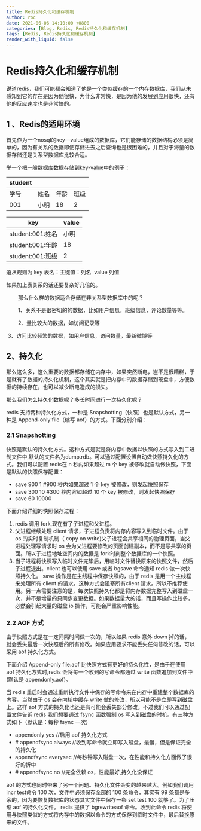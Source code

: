 ```yaml
---
title: Redis持久化和缓存机制
author: roc
date: 2021-06-06 14:10:00 +0800
categories: [Blog, Redis, Redis持久化和缓存机制]
tags: [Redis, Redis持久化和缓存机制]
render_with_liquid: false
---
```


# Redis持久化和缓存机制

  说道redis，我们可能都会知道了他是一个类似缓存的一个内存数据库，我们从未感知到它的存在是因为他很快，为什么非常快，是因为他的发展到应用很快，还有他的反应速度也是非常快的。

## 1 、Redis的适用环境

首先作为一个nosql的key—value组成的数据库，它们能存储的数据结构必须是简单的，因为有关系的数据即使存储进去之后查询也是很困难的，并且对于海量的数据存储还是关系型数据库比较合适。

举一个把一般数据库数据存储到key-value中的例子：

| student |      |      |      |
| ------- | ---- | ---- | ---- |
| 学号      | 姓名   | 年龄   | 班级   |
| 001     | 小明   | 18   | 2    |

| key            | value |
| -------------- | ----- |
| student:001:姓名 | 小明    |
| student:001:年龄 | 18    |
| student:001:班级 | 2     |

遵从规则为        key  表名：主键值：列名
​                            value  列值

如果加上表关系的话还要复杂好几倍的。

        那么什么样的数据适合存储在非关系型数据库中的呢？

        1、关系不是很密切的的数据，比如用户信息，班级信息，评论数量等等。

        2、量比较大的数据，如访问记录等

​	3、访问比较频繁的数据，如用户信息，访问数量，最新微博等

## 2、持久化

那么这么多，这么重要的数据都存储在内存中，如果突然断电，岂不是很糟糕，于是就有了数据的持久化机制，这个其实就是把内存中的数据存储到硬盘中，方便数据的持续存在，也可以减少断电造成的损失。

  那么我们怎么持久化数据呢？多长时间进行一次持久化呢？

redis 支持两种持久化方式，一种是 Snapshotting（快照）也是默认方式，另一种是 Append-only file（缩写 aof）的方式。下面分别介绍：

### 2.1 Snapshotting

​      快照是默认的持久化方式。这种方式是就是将内存中数据以快照的方式写入到二进制文件中,默认的文件名为dump.rdb。可以通过配置设置自动做快照持久化的方式。我们可以配置 redis在 n 秒内如果超过 m 个 key 被修改就自动做快照，下面是默认的快照保存配置：

- save 900 1 #900 秒内如果超过 1 个 key 被修改，则发起快照保存
- save 300 10 #300 秒内容如超过 10 个 key 被修改，则发起快照保存
- save 60 10000

下面介绍详细的快照保存过程：

1. redis 调用 fork,现在有了子进程和父进程。
2. 父进程继续处理 client 请求，子进程负责将内存内容写入到临时文件。由于 os 的实时复制机制（ copy on write)父子进程会共享相同的物理页面，当父进程处理写请求时 os 会为父进程要修改的页面创建副本，而不是写共享的页面。所以子进程地址空间内的数据是 fork时刻整个数据库的一个快照。
3. 当子进程将快照写入临时文件完毕后，用临时文件替换原来的快照文件，然后子进程退出。client 也可以使用 save 或者 bgsave 命令通知 redis 做一次快照持久化。 save 操作是在主线程中保存快照的，由于 redis 是用一个主线程来处理所有 client 的请求，这种方式会阻塞所有client 请求。所以不推荐使用。另一点需要注意的是，每次快照持久化都是将内存数据完整写入到磁盘一次，并不是增量的只同步变更数据。如果数据量大的话，而且写操作比较多，必然会引起大量的磁盘 io 操作，可能会严重影响性能。

### 2.2 AOF 方式

  由于快照方式是在一定间隔时间做一次的，所以如果 redis 意外 down 掉的话，就会丢失最后一次快照后的所有修改。如果应用要求不能丢失任何修改的话，可以采用 aof 持久化方式。

下面介绍 Append-only file:aof 比快照方式有更好的持久化性，是由于在使用 aof 持久化方式时,redis 会将每一个收到的写命令都通过 write 函数追加到文件中(默认是 appendonly.aof)。

当 redis 重启时会通过重新执行文件中保存的写命令来在内存中重建整个数据库的内容。当然由于 os 会在内核中缓存 write 做的修改，所以可能不是立即写到磁盘上。这样 aof 方式的持久化也还是有可能会丢失部分修改。不过我们可以通过配置文件告诉 redis 我们想要通过 fsync 函数强制 os 写入到磁盘的时机。有三种方式如下（默认是：每秒 fsync 一次）

- appendonly yes //启用 aof 持久化方式
- \# appendfsync always //收到写命令就立即写入磁盘，最慢，但是保证完全的持久化
- appendfsync everysec //每秒钟写入磁盘一次，在性能和持久化方面做了很好的折中
- \# appendfsync no //完全依赖 os，性能最好,持久化没保证

aof 的方式也同时带来了另一个问题。持久化文件会变的越来越大。例如我们调用 incr test命令 100 次，文件中必须保存全部的 100 条命令，其实有 99 条都是多余的。因为要恢复数据库的状态其实文件中保存一条 set test 100 就够了。为了压缩 aof 的持久化文件。 redis 提供了 bgrewriteaof 命令。收到此命令 redis 将使用与快照类似的方式将内存中的数据以命令的方式保存到临时文件中，最后替换原来的文件。
